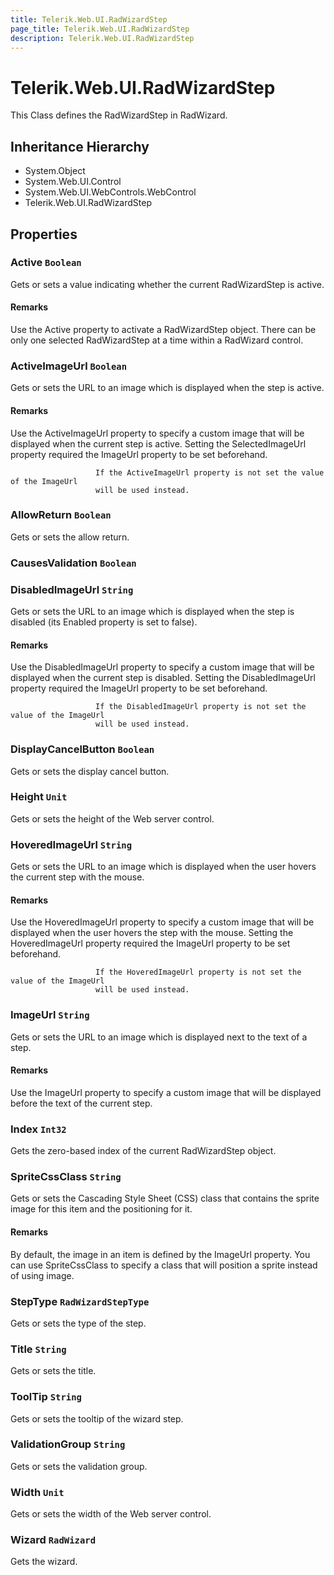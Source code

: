 ```yaml
---
title: Telerik.Web.UI.RadWizardStep
page_title: Telerik.Web.UI.RadWizardStep
description: Telerik.Web.UI.RadWizardStep
---
```


# Telerik.Web.UI.RadWizardStep

This Class defines the RadWizardStep in RadWizard.

## Inheritance Hierarchy

* System.Object
* System.Web.UI.Control
* System.Web.UI.WebControls.WebControl
* Telerik.Web.UI.RadWizardStep

## Properties

###  Active `Boolean`

Gets or sets a value indicating whether the current RadWizardStep is active.

#### Remarks
Use the Active property to activate a RadWizardStep object. There can be only one selected
                   RadWizardStep at a time within a RadWizard control.

###  ActiveImageUrl `Boolean`

Gets or sets the URL to an image which is displayed when the step is active.

#### Remarks
Use the ActiveImageUrl property to specify a custom image that will be
                       displayed when the current step is active. Setting the SelectedImageUrl
                       property required the ImageUrl property to be set beforehand.
                   
                       If the ActiveImageUrl property is not set the value of the ImageUrl
                       will be used instead.

###  AllowReturn `Boolean`

Gets or sets the allow return.

###  CausesValidation `Boolean`

###  DisabledImageUrl `String`

Gets or sets the URL to an image which is displayed when the step is disabled
                   (its Enabled property is set to false).

#### Remarks
Use the DisabledImageUrl property to specify a custom image that will be
                       displayed when the current step is disabled. Setting the DisabledImageUrl
                       property required the ImageUrl property to be set beforehand.
                   
                       If the DisabledImageUrl property is not set the value of the ImageUrl
                       will be used instead.

###  DisplayCancelButton `Boolean`

Gets or sets the display cancel button.

###  Height `Unit`

Gets or sets the height of the Web server control.

###  HoveredImageUrl `String`

Gets or sets the URL to an image which is displayed when the
                   user hovers the current step with the mouse.

#### Remarks
Use the HoveredImageUrl property to specify a custom image that will be
                       displayed when the user hovers the step with the mouse. Setting the HoveredImageUrl
                       property required the ImageUrl property to be set beforehand.
                   
                       If the HoveredImageUrl property is not set the value of the ImageUrl
                       will be used instead.

###  ImageUrl `String`

Gets or sets the URL to an image which is displayed next to the text of a step.

#### Remarks
Use the ImageUrl property to specify a custom image that will be
                   displayed before the text of the current step.

###  Index `Int32`

Gets the zero-based index of the current RadWizardStep object.

###  SpriteCssClass `String`

Gets or sets the Cascading Style Sheet (CSS) class
            that contains the sprite image for this item and the positioning for it.

#### Remarks
By default, the image in an item is defined by the ImageUrl property.
            You can use SpriteCssClass to specify a class that will position a sprite
            instead of using image.

###  StepType `RadWizardStepType`

Gets or sets the type of the step.

###  Title `String`

Gets or sets the title.

###  ToolTip `String`

Gets or sets the tooltip of the wizard step.

###  ValidationGroup `String`

Gets or sets the validation group.

###  Width `Unit`

Gets or sets the width of the Web server control.

###  Wizard `RadWizard`

Gets the wizard.


